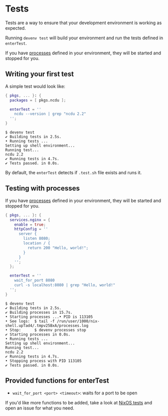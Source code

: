 # Tests

Tests are a way to ensure that your development environment is working as expected.

Running `devenv test` will build your environment and run the tests defined in `enterTest`.

If you have [processes](/processes.md) defined in your environment, they will be started and stopped for you.

## Writing your first test

A simple test would look like:

```nix title="devenv.nix"
{ pkgs, ... }: {
  packages = [ pkgs.ncdu ];

  enterTest = ''
    ncdu --version | grep "ncdu 2.2"
  '';
}
```

```shell-session
$ devenv test
✔ Building tests in 2.5s.
• Running tests ...
Setting up shell environment...
Running test...
ncdu 2.2
✔ Running tests in 4.7s.
✔ Tests passed. in 0.0s.
```

By default, the `enterTest` detects if `.test.sh` file exists and runs it.

## Testing with processes

If you have [processes](/processes.md) defined in your environment,
they will be started and stopped for you.

```nix title="devenv.nix"
{ pkgs, ... }: {
  services.nginx = {
    enable = true;
    httpConfig = ''
      server {
        listen 8080;
        location / {
          return 200 "Hello, world!";
        }
      }
    '';
  };

  enterTest = ''
    wait_for_port 8080
    curl -s localhost:8080 | grep "Hello, world!"
  '';
}
```

```shell-session
$ devenv test
✔ Building tests in 2.5s.
✔ Building processes in 15.7s.
• Starting processes ...• PID is 113105
• See logs:  $ tail -f /run/user/1000/nix-shell.upTad4/.tmpv25BxA/processes.log
• Stop:      $ devenv processes stop
✔ Starting processes in 0.0s.
• Running tests ...
Setting up shell environment...
Running test...
ncdu 2.2
✔ Running tests in 4.7s.
• Stopping process with PID 113105
✔ Tests passed. in 0.0s.
```

## Provided functions for enterTest

- `wait_for_port <port> <timeout>`: waits for a port to be open

If you'd like more functions to be added, take a look at [NixOS tests](https://nixos.org/manual/nixos/stable/#sec-nixos-tests)
and open an issue for what you need.